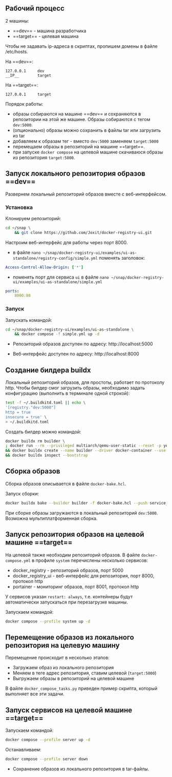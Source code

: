 ## Рабочий процесс

2 машины:

- ==dev== - машина разработчика
- ==target== - целевая машина

Чтобы не задавать ip-адреса в скриптах, пропишем домены в файле /etc/hosts.

На ==dev==:

```
127.0.0.1     dev
__IP__        target
```

На ==target==:

```
127.0.0.1     target
```

Порядок работы:

- образы собираются на машине ==dev== и сохраняются в репозитории на этой же машине. Образы собираются с тегом `dev:5000`.
- (опционально) образы можно сохранить в файлы tar или загрузить из tar
- добавляем к образам тег - вместо `dev:5000` заменяем `target:5000`
- перемещаем образы в репозиторий на машине ==target==.
- при запуске `docker compose` на целевой машине скачиваюся образы из репозитория `target:5000`.

## Запуск локального репозитория образов ==dev==

Развернем локальный репозиторий образов вместе с веб-интерфейсом.

### Установка

Клонируем репозиторий:

```sh
cd ~/snap \
	&& git clone https://github.com/Joxit/docker-registry-ui.git
```

Настроим веб-интерфейс для работы через порт 8000.

- в файле `nano ~/snap/docker-registry-ui/examples/ui-as-standalone/registry-config/simple.yml` поменять заголовок:

```yml
Access-Control-Allow-Origin: ['*']
```

- поменять порт для сервиса `ui` в файле `nano ~/snap/docker-registry-ui/examples/ui-as-standalone/simple.yml`

```yml
ports:
	8000:80
```

### Запуск

Запускать командой:

```sh
cd ~/snap/docker-registry-ui/examples/ui-as-standalone \
	&& docker compose -f simple.yml up -d
```

- Репозиторий образов доступен по адресу: http://localhost:5000

- Веб-интерфейс доступен по адресу: http://localhost:8000

## Создание билдера buildx

Локальный репозиторий образов, для простоты, работает по протоколу http. Чтобы билдер смог загрузить образы, необходимо задать конфигурацию (выполнить в терминале одной строкой):

```sh
test -f ~/.buildkitd.toml || echo \
'[registry."dev:5000"]
http = true
insecure = true' \
> ~/.buildkitd.toml
```

Создать билдер можно командой:

```sh
docker buildx rm builder \
; docker run --rm --privileged multiarch/qemu-user-static --reset -p yes \
&& docker buildx create --name builder --driver docker-container --use --driver-opt network=host --config ~/.buildkitd.toml \
&& docker buildx inspect --bootstrap
```

## Сборка образов

Сборка образов описывается в файле `docker-bake.hcl`.

Запуск сборки:

```sh
docker buildx bake --builder builder -f docker-bake.hcl --push service_group 
```

При сборке образы загружаются в локальный репозиторий `dev:5000`. Возможна мультиплатформенная сборка.

## Запуск репозитория образов на целевой машине ==target==

На целевой также необходим репозиторий образов. В файле `docker-compose.yml` в профиле `system` перечислены несколько сервисов:

- docker_registry - репозиторий образов, порт 5000
- docker_registry_ui - веб-интерфейс для репозитория, порт 8000, протокол http
- portainer - мониторинг образов, порт 8001, протокол http

У сервисов указан `restart: always`, т.е. контейнеры будут автоматически запускаться при перезагрузке машины.

Запускаем командой:

```sh
docker compose --profile system up -d
```

## Перемещение образов из локального репозитория на целевую машину

Перемещение происходит в несколько этапов:

- Загружаем образ из локального репозитория
- Меняем в теге адрес репозитория, ставим целевой (`target:5000`)
- Выгружаем образы в репозиторий на целевой машине

В файле `docker_compose_tasks.py` приведен пример скрипта, который выполняет все эти задачи.

## Запуск сервисов на целевой машине ==target==

Запускаем командой:

```sh
docker compose --profile server up -d
```

Останавливаем:

```sh
docker compose --profile server down
```





- Сохранение образов из локального репозитория в tar-файлы.